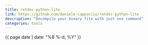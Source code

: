 ```yaml
---
title: retdec-python-lite
link: https://github.com/daniele-cappuccio/retdec-python-lite
description: "Decompile your binary file with just one command"
categories: tools
---
```

{{ page.date | date: "%B %-d, %Y" }}

